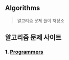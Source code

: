 ## Algorithms

> 알고리즘 문제 풀이 저장소

## 알고리즘 문제 사이트

### 1. [Programmers](https://school.programmers.co.kr/learn/challenges?order=recent&page=1)
